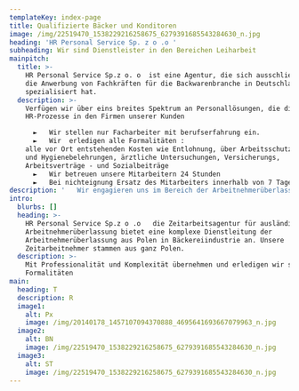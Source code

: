 ```yaml
---
templateKey: index-page
title: Qualifizierte Bäcker und Konditoren
image: /img/22519470_1538229216258675_6279391685543284630_n.jpg
heading: 'HR Personal Service Sp. z o .o '
subheading: Wir sind Dienstleister in den Bereichen Leiharbeit
mainpitch:
  title: >-
    HR Personal Service Sp.z o. o  ist eine Agentur, die sich ausschließlich auf
    die Anwerbung von Fachkräften für die Backwarenbranche in Deutschland
    spezialisiert hat.
  description: >-
    Verfügen wir über eins breites Spektrum an Personallösungen, die die
    HR-Prozesse in den Firmen unserer Kunden

      ►   Wir stellen nur Facharbeiter mit berufserfahrung ein.
      ►   Wir  erledigen alle Formalitäten :
    alle vor Ort entstehenden Kosten wie Entlohnung, über Arbeitsschutzschulung
    und Hygienebelehrungen, ärztliche Untersuchungen, Versicherungs,
    Arbeitsverträge - und Sozialbeiträge
      ►   Wir betreuen unsere Mitarbeitern 24 Stunden
      ►   Bei nichteignung Ersatz des Mitarbeiters innerhalb von 7 Tagen. 
description: '   Wir engagieren uns im Bereich der Arbeitnehmerüberlassung und besitzen entsprechende Genehmigungen in Polen. HR Personal Service Sp. zo .o  verfügen  über die Erlaubnis zur gewerbsmäßigen Überlassung von Arbeitnehmern in Deutschland, die von der Bundesagentur für Arbeit - Regionaldirektion Düsseldorf erteilt wurde. Die polnische Leih- und Zeitarbeiter gelten als besonders zuverlässig. Versäumen Sie die Gelegenheit nicht und kontaktieren Sie uns – wir garantieren, dass unsere Arbeitskräfte einen großen Beitrag für das Wachstum Ihres Unternehmens leisten können.  Profitieren auch Sie davon und zählen Sie zu unseren zufriedenen Partnern, die polnische Hilfskräfte bereits eingestellt haben.'
intro:
  blurbs: []
  heading: >-
    HR Personal Service Sp.z o .o   die Zeitarbeitsagentur für ausländische
    Arbeitnehmerüberlassung bietet eine komplexe Dienstleitung der
    Arbeitnehmerüberlassung aus Polen in Bäckereiindustrie an. Unsere
    Zeitarbeitnehmer stammen aus ganz Polen.
  description: >-
    Mit Professionalität und Komplexität übernehmen und erledigen wir sämtliche
    Formalitäten
main:
  heading: T
  description: R
  image1:
    alt: Px
    image: /img/20140178_1457107094370888_4695641693667079963_n.jpg
  image2:
    alt: BN
    image: /img/22519470_1538229216258675_6279391685543284630_n.jpg
  image3:
    alt: ST
    image: /img/22519470_1538229216258675_6279391685543284630_n.jpg
---
```


